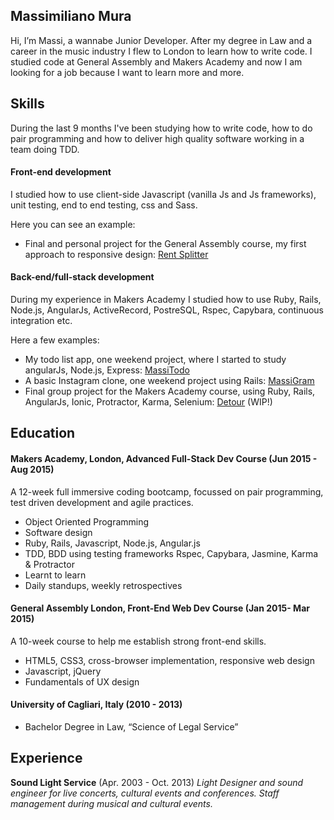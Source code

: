 ## Massimiliano Mura

Hi, I’m Massi, a wannabe Junior Developer. After my degree in Law and a career in the music industry I flew to London to learn how to write code. I studied code at General Assembly and Makers Academy and now I am looking for a job because I want to learn more and more.

## Skills

During the last 9 months I've been studying how to write code, how to do pair programming and how to deliver high quality software working in a team doing TDD.

#### Front-end development

I studied how to use client-side Javascript (vanilla Js and Js frameworks), unit testing, end to end testing, css and Sass. 

Here you can see an example:
- Final and personal project for the General Assembly course, my first approach to responsive design: [Rent Splitter](https://github.com/MassimilianoMura/Rent-Splitter)

#### Back-end/full-stack development

During my experience in Makers Academy I studied how to use Ruby, Rails, Node.js, AngularJs, ActiveRecord, PostreSQL, Rspec, Capybara, continuous integration etc.

Here a few examples:
- My todo list app, one weekend project, where I started to study angularJs, Node.js, Express: [MassiTodo](https://github.com/MassimilianoMura/MassiToDo)
- A basic Instagram clone, one weekend project using Rails: [MassiGram](https://github.com/MassimilianoMura/MassiGram)
- Final group project for the Makers Academy course, using Ruby, Rails, AngularJs, Ionic, Protractor, Karma, Selenium: [Detour](https://github.com/zeus-org) (WIP!)

## Education

#### Makers Academy, London, Advanced Full-Stack Dev Course (Jun 2015 - Aug 2015)

A 12-week full immersive coding bootcamp, focussed on pair programming, test driven development and agile practices.

- Object Oriented Programming
- Software design
- Ruby, Rails, Javascript, Node.js, Angular.js
- TDD, BDD using testing frameworks Rspec, Capybara, Jasmine, Karma & Protractor
- Learnt to learn
- Daily standups, weekly retrospectives

#### General Assembly London, Front-End Web Dev Course (Jan 2015- Mar 2015)

A 10-week course to help me establish strong front-end skills.

- HTML5, CSS3, cross-browser implementation, responsive web design
- Javascript, jQuery
- Fundamentals of UX design

#### University of Cagliari, Italy (2010 - 2013)

- Bachelor Degree in Law, “Science of Legal Service”

## Experience

**Sound Light Service** (Apr. 2003 - Oct. 2013)
*Light Designer and sound engineer for live concerts, cultural events and conferences. Staff management during musical and cultural events.*
